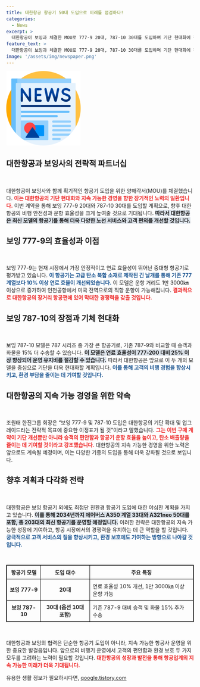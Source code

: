 ```yaml
---
title: 대한항공 항공기 50대 도입으로 미래를 점검하다!
categories:
  - News
excerpt: >
  대한항공이 보잉과 체결한 MOU로 777-9 20대, 787-10 30대를 도입하며 기단 현대화에 착수한다. 탄소 배출 감소와 승객 편안함을 동시에 챙길 전략적 결정이 주목받고 있다.
feature_text: >
  대한항공이 보잉과 체결한 MOU로 777-9 20대, 787-10 30대를 도입하며 기단 현대화에 착수한다. 탄소 배출 감소와 승객 편안함을 동시에 챙길 전략적 결정이 주목받고 있다.
image: '/assets/img/newspaper.png'
---
```


<p><img src="/assets/img/newspaper.png" alt="kimp 속보" /></p>

<h2 data-ke-size="size26">대한항공과 보잉사의 전략적 파트너십</h2>

<p data-ke-size="size16">&nbsp;</p>

<p>대한항공이 보잉사와 함께 획기적인 항공기 도입을 위한 양해각서(MOU)를 체결했습니다. <b><span style="color: #ee2323;">이는 대한항공의 기단 현대화와 지속 가능한 경영을 향한 장기적인 노력의 일환입니다.</span></b> 이번 계약을 통해 보잉 777-9 20대와 787-10 30대를 도입할 계획으로, 향후 대한항공의 비행 안전성과 운항 효율성을 크게 높여줄 것으로 기대됩니다. <b><span style="background-color: #21538527;">따라서 대한항공은 최신 모델의 항공기를 통해 더욱 다양한 노선 서비스와 고객 편의를 개선할 것입니다.</span></b> </p>

<h2 data-ke-size="size26">보잉 777-9의 효율성과 이점</h2>

<p data-ke-size="size16">&nbsp;</p>

<p>보잉 777-9는 현재 시장에서 가장 안정적이고 연료 효율성이 뛰어난 중대형 항공기로 평가받고 있습니다. <b><span style="color: #1a5490;">이 항공기는 고급 탄소 복합 소재로 제작된 긴 날개를 통해 기존 777 계열보다 10% 이상 연료 효율이 개선되었습니다.</span></b> 이 모델은 운항 거리도 1만 3000㎞ 이상으로 증가하여 인천공항에서 미국 전역으로의 직항 운항이 가능해집니다. <b><span style="color: #ee2323;">결과적으로 대한항공의 장거리 항공편에 있어 막대한 경쟁력을 갖출 것입니다.</span></b></p>

<h2 data-ke-size="size26">보잉 787-10의 장점과 기체 현대화</h2>

<p data-ke-size="size16">&nbsp;</p>

<p>보잉 787-10 모델은 787 시리즈 중 가장 큰 항공기로, 기존 787-9와 비교할 때 승객과 화물을 15% 더 수송할 수 있습니다. <b><span style="background-color: #21538527;">이 모델은 연료 효율성이 777-200 대비 25% 이상 향상되어 운영 유지비를 절감할 수 있습니다.</span></b> 따라서 대한항공은 앞으로 이 두 개의 모델을 중심으로 기단을 더욱 현대화할 계획입니다. <b><span style="color: #1a5490;">이를 통해 고객의 비행 경험을 향상시키고, 환경 부담을 줄이는 데 기여할 것입니다.</span></b></p>

<h2 data-ke-size="size26">대한항공의 지속 가능 경영을 위한 약속</h2>

<p data-ke-size="size16">&nbsp;</p>

<p>조원태 한진그룹 회장은 “보잉 777-9 및 787-10 도입은 대한항공의 기단 확대 및 업그레이드라는 전략적 목표에 중요한 이정표가 될 것”이라고 말했습니다. <b><span style="color: #ee2323;">그는 이번 구매 계약이 기단 개선뿐만 아니라 승객의 편안함과 항공기 운항 효율을 높이고, 탄소 배출량을 줄이는 데 기여할 것이라고 강조했습니다.</span></b> 대한항공의 지속 가능한 경영을 위한 노력은 앞으로도 계속될 예정이며, 이는 다양한 기종의 도입을 통해 더욱 강화될 것으로 보입니다.</p>

<h2 data-ke-size="size26">향후 계획과 다각화 전략</h2>

<p data-ke-size="size16">&nbsp;</p>

<p>대한항공은 보잉 항공기 외에도 최첨단 친환경 항공기 도입에 대한 야심찬 계획을 가지고 있습니다. <b><span style="background-color: #21538527;">이를 통해 2034년까지 에어버스 A350 계열 33대와 A321neo 50대를 포함, 총 203대의 최신 항공기를 운영할 예정입니다.</span></b> 이러한 전략은 대한항공의 지속 가능한 성장에 기여하고, 항공 시장에서의 경쟁력을 유지하는 데 큰 역할을 할 것입니다. <b><span style="color: #1a5490;">궁극적으로 고객 서비스의 질을 향상시키고, 환경 보호에도 기여하는 방향으로 나아갈 것입니다.</span></b></p>

<p data-ke-size="size16">&nbsp;</p>

<table style="border: 1px solid #000; width: 100%; border-collapse: collapse;">
    <thead>
        <tr>
            <th style="border: 1px solid #000; padding: 8px;">항공기 모델</th>
            <th style="border: 1px solid #000; padding: 8px;">도입 대수</th>
            <th style="border: 1px solid #000; padding: 8px;">주요 특징</th>
        </tr>
    </thead>
    <tbody>
        <tr>
            <td style="border: 1px solid #000; text-align: center; height: 17px;"><b>보잉 777-9</b></td>
            <td style="border: 1px solid #000; text-align: center; height: 17px;"><b>20대</b></td>
            <td style="border: 1px solid #000; padding: 8px;">연료 효율성 10% 개선, 1만 3000㎞ 이상 운항 가능</td>
        </tr>
        <tr>
            <td style="border: 1px solid #000; text-align: center; height: 17px;"><b>보잉 787-10</b></td>
            <td style="border: 1px solid #000; text-align: center; height: 17px;"><b>30대 (옵션 10대 포함)</b></td>
            <td style="border: 1px solid #000; padding: 8px;">기존 787-9 대비 승객 및 화물 15% 추가 수송</td>
        </tr>
    </tbody>
</table>

<p data-ke-size="size16">&nbsp;</p>

<p>대한항공과 보잉의 협력은 단순한 항공기 도입이 아니라, 지속 가능한 항공사 운영을 위한 중요한 발걸음입니다. 앞으로의 비행기 운영에서 고객의 편안함과 환경 보호 두 가지 모두를 고려하는 노력이 필요할 것입니다. <b><span style="color: #ee2323;">대한항공의 성장과 발전을 통해 항공업계의 지속 가능한 미래가 더욱 기대됩니다.</span></b></p>
유용한 생활 정보가 필요하시다면, <a href="https://qoogle.tistory.com" rel="dofollow">qoogle.tistory.com</a>



